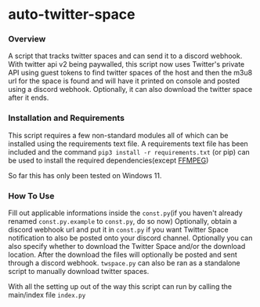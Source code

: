 # auto-twitter-space
### Overview
A script that tracks twitter spaces and can send it to a discord webhook. 
With twitter api v2 being paywalled, this script now uses Twitter's private API using guest tokens to find twitter spaces of the host and then the m3u8 url for the space is found and will have it printed on console and posted using a discord webhook. 
Optionally, it can also download the twitter space after it ends.

### Installation and Requirements
This script requires a few non-standard modules all of which can be installed using the requirements text file. A requirements text file has been included and the command `pip3 install -r requirements.txt` (or pip) can be used to install the required dependencies(except [FFMPEG](https://ffmpeg.org/))

So far this has only been tested on Windows 11. 

### How To Use
Fill out applicable informations inside the `const.py`(if you haven't already renamed `const.py.example` to `const.py`, do so now)
Optionally, obtain a discord webhook url and put it in `const.py` if you want Twitter Space notification to also be posted onto your discord channel.
Optionally you can also specify whether to download the Twitter Space and/or the download location. After the download the files will optionally be posted and sent through a discord webhook. `twspace.py` can also be ran as a standalone script to manually download twitter spaces.

With all the setting up out of the way this script can run by calling the main/index file `index.py`




